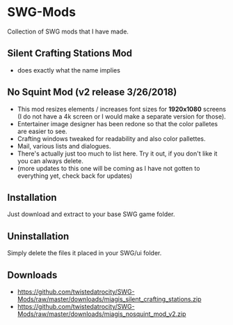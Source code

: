 # SWG-Mods
Collection of SWG mods that I have made.

## Silent Crafting Stations Mod
* does exactly what the name implies

## No Squint Mod (v2 release 3/26/2018)
* This mod resizes elements / increases font sizes for <b>1920x1080</b> screens (I do not have a 4k screen or I would make a separate version for those).
* Entertainer image designer has been redone so that the color palletes are easier to see.
* Crafting windows tweaked for readability and also color pallettes.
* Mail, various lists and dialogues.
* There's actually just too much to list here. Try it out, if you don't like it you can always delete.
* (more updates to this one will be coming as I have not gotten to everything yet, check back for updates)

## Installation
Just download and extract to your base SWG game folder.

## Uninstallation
Simply delete the files it placed in your SWG/ui folder.

## Downloads
* https://github.com/twistedatrocity/SWG-Mods/raw/master/downloads/miagis_silent_crafting_stations.zip
* https://github.com/twistedatrocity/SWG-Mods/raw/master/downloads/miagis_nosquint_mod_v2.zip
